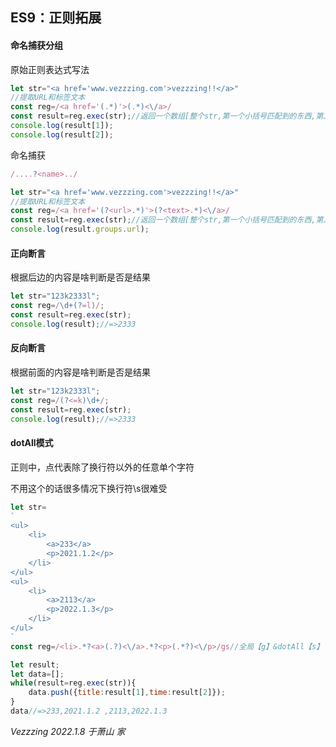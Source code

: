 ## ES9：正则拓展
#### 命名捕获分组
原始正则表达式写法
```javascript
let str="<a href='www.vezzzing.com'>vezzzing!!</a>"
//提取URL和标签文本
const reg=/<a href='(.*)'>(.*)<\/a>/
const result=reg.exec(str);//返回一个数组[整个str,第一个小括号匹配到的东西,第二个小括号匹配到的东西]
console.log(result[1]);
console.log(result[2]);
```
命名捕获
```javascript
/....?<name>../
```
```javascript
let str="<a href='www.vezzzing.com'>vezzzing!!</a>"
//提取URL和标签文本
const reg=/<a href='(?<url>.*)'>(?<text>.*)<\/a>/
const result=reg.exec(str);//返回一个数组[整个str,第一个小括号匹配到的东西,第二个小括号匹配到的东西]
console.log(result.groups.url);
```
#### 正向断言
根据后边的内容是啥判断是否是结果 
```javascript
let str="123k2333l";
const reg=/\d+(?=l)/;
const result=reg.exec(str);
console.log(result);//=>2333
```
#### 反向断言
根据前面的内容是啥判断是否是结果 
```javascript
let str="123k2333l";
const reg=/(?<=k)\d+/;
const result=reg.exec(str);
console.log(result);//=>2333
```
#### dotAll模式
正则中，点代表除了换行符以外的任意单个字符  

不用这个的话很多情况下换行符\s很难受
```javascript
let str=
`
<ul>
    <li>
        <a>233</a>
        <p>2021.1.2</p>
    </li>
</ul>
<ul>
    <li>
        <a>2113</a>
        <p>2022.1.3</p>
    </li>
</ul>
`
const reg=/<li>.*?<a>(.?)<\/a>.*?<p>(.*?)<\/p>/gs//全局【g】&dotAll【s】

let result;
let data=[];
while(result=reg.exec(str)){
    data.push({title:result[1],time:result[2]});
}
data//=>233,2021.1.2 ,2113,2022.1.3
```
*Vezzzing 2022.1.8 于萧山 家*